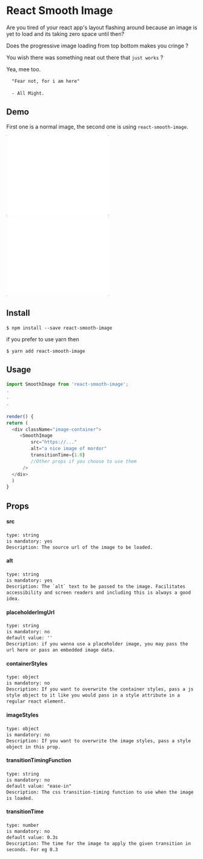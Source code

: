 # React Smooth Image

Are you tired of your react app's layout flashing around because an
image is yet to load and its taking zero space until then?

Does the progressive image loading from top bottom makes you cringe ?

You wish there was something neat out there that `just works` ?

Yea, mee too.


```
  "Fear not, for i am here"
  
  - All Might.
```

## Demo

First one is a normal image, the second one is using `react-smooth-image`.

![](./demo/images/meh-react-logo.gif)   ![](./demo/images/smooth-react-logo-3.gif)

## Install
```
$ npm install --save react-smooth-image
```

if you prefer to use yarn then

```
$ yarn add react-smooth-image
```


## Usage

````js
import SmoothImage from 'react-smooth-image';
.
.
.

render() {
return (
  <div className="image-container">
     <SmoothImage
         src="https://..."
         alt="a nice image of mordor"
         transitionTime={1.0}
         //Other props if you choose to use them
      />
  </div>
  )
}
````
## Props

#### src
    type: string
    is mandatory: yes
    Description: The source url of the image to be loaded.

#### alt
    type: string
    is mandatory: yes
    Description: The `alt` text to be passed to the image. Facilitates accessibility and screen readers and including this is always a good idea.

#### placeholderImgUrl
    type: string
    is mandatory: no
    default value: ''
    Description: if you wanna use a placeholder image, you may pass the url here or pass an embedded image data.
    
#### containerStyles
    type: object
    is mandatory: no
    Description: If you want to overwrite the container styles, pass a js style object to it like you would pass in a style attribute in a regular react element.

#### imageStyles
    type: object
    is mandatory: no
    Description: If you want to overwrite the image styles, pass a style object in this prop.

#### transitionTimingFunction
    type: string
    is mandatory: no
    default value: "ease-in"
    Description: The css transition-timing function to use when the image is loaded.
    
#### transitionTime
    type: number
    is mandatory: no
    default value: 0.3s
    Description: The time for the image to apply the given transition in seconds. For eg 0.3

    

